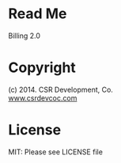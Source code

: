 # Read Me
Billing 2.0

# Copyright
(c) 2014. CSR Development, Co.<br>
www.csrdevcoc.com

# License
MIT: Please see LICENSE file